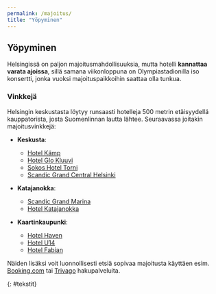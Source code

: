 ```yaml
---
permalink: /majoitus/
title: "Yöpyminen"
---
```


## Yöpyminen

Helsingissä on paljon majoitusmahdollisuuksia, mutta hotelli **kannattaa varata ajoissa**, sillä samana viikonloppuna on Olympiastadionilla
iso konsertti, jonka vuoksi majoituspaikkoihin saattaa olla tunkua.

### Vinkkejä

Helsingin keskustasta löytyy runsaasti hotelleja 500 metrin etäisyydellä kauppatorista, josta Suomenlinnan lautta lähtee. Seuraavassa joitakin majoitusvinkkejä:

- **Keskusta**:
   - [Hotel Kämp](https://www.hotelkamp.com/)
   - [Hotel Glo Kluuvi](https://www.glohotels.fi/)
   - [Sokos Hotel Torni](https://www.sokoshotels.fi/fi/helsinki/solo-sokos-hotel-torni)
   - [Scandic Grand Central Helsinki](https://www.scandichotels.fi/hotellit/suomi/helsinki/scandic-grand-central-helsinki)

- **Katajanokka**:
   - [Scandic Grand Marina](https://www.scandichotels.fi/hotellit/suomi/helsinki/scandic-grand-marina)
   - [Hotel Katajanokka](https://www.hotelkatajanokka.fi/)

- **Kaartinkaupunki**:
   - [Hotel Haven](https://www.hotelhaven.fi/)
   - [Hotel U14](https://hotelu14.fi/fi)
   - [Hotel Fabian](https://www.hotelfabian.com/hotelli)

Näiden lisäksi voit luonnollisesti etsiä sopivaa majoitusta käyttäen esim. [Booking.com](http://booking.com/) tai [Trivago](https://www.trivago.fi/) hakupalveluita.

{: #tekstit}

